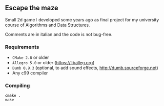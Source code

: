 ## Escape the maze
Small 2d game I developed some years ago as final project for my university course of Algorithms and Data Structures.

Comments are in italian and the code is not bug-free.

### Requirements
- `CMake 2.8` or older
- `Allegro 5.0` or older (https://liballeg.org)
- `Dumb 0.9.3` (optional, to add sound effects, http://dumb.sourceforge.net)
- Any c99 compiler

### Compiling
```
cmake .
make
```

